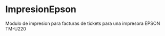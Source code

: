 ImpresionEpson
==============

Modulo de impresion para facturas de tickets para una impresora EPSON TM-U220
